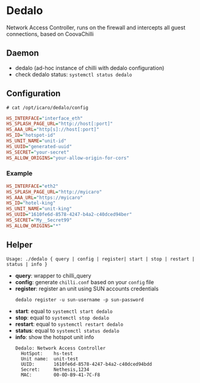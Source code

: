 # Dedalo

Network Access Controller, runs on the firewall and intercepts all guest connections, based on CoovaChilli

## Daemon
- dedalo (ad-hoc instance of chilli with dedalo configuration)
- check dedalo status: `systemctl status dedalo`

## Configuration
`# cat /opt/icaro/dedalo/config`
```ini
HS_INTERFACE="interface_eth"
HS_SPLASH_PAGE_URL="http://host[:port]"
HS_AAA_URL="http[s]://host[:port]"
HS_ID="hotspot-id"
HS_UNIT_NAME="unit-id"
HS_UUID="generated-uuid"
HS_SECRET="your-secret"
HS_ALLOW_ORIGINS="your-allow-origin-for-cors"
```

### Example
```ini
HS_INTERFACE="eth2"
HS_SPLASH_PAGE_URL="http://myicaro"
HS_AAA_URL="https://myicaro"
HS_ID="hotel-king"
HS_UNIT_NAME="unit-king"
HS_UUID="1610fe6d-8578-4247-b4a2-c40dced94ber"
HS_SECRET="My__Secret99"
HS_ALLOW_ORIGINS="*"
```

## Helper
`Usage: ./dedalo { query | config | register| start | stop | restart | status | info }`
- **query**: wrapper to chilli_query
- **config**: generate `chilli.conf` based on your `config` file
- **register**: register an unit using SUN accounts credentials
  ```
  dedalo register -u sun-username -p sun-password
  ```
- **start**: equal to `systemctl start dedalo`
- **stop**: equal to `systemctl stop dedalo`
- **restart**: equal to `systemctl restart dedalo`
- **status**: equal to `systemctl status dedalo`
- **info**: show the hotspot unit info
  ```
  Dedalo: Network Access Controller
    HotSpot:    hs-test
    Unit name:  unit-test
    UUID:       1610fe6d-8578-4247-b4a2-c40dced94bdd
    Secret:     Nethesis,1234
    MAC:        00-0D-B9-41-7C-F8
  ```
